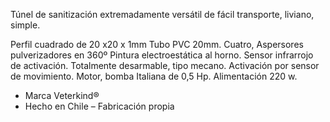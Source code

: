 Túnel de sanitización extremadamente versátil  de fácil transporte, liviano, simple.

Perfil cuadrado de 20 x20 x 1mm Tubo PVC 20mm. Cuatro, Aspersores pulverizadores en 360º Pintura electroestática al horno. Sensor infrarrojo de activación. Totalmente desarmable, tipo mecano. Activación por sensor de movimiento. Motor, bomba Italiana de 0,5 Hp. Alimentación 220 w.

- Marca Veterkind®
- Hecho en Chile – Fabricación propia